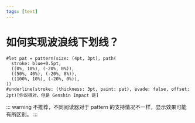 ```yaml
---
tags: [text]
---
```

# 如何实现波浪线下划线？

```typst
#let pat = pattern(size: (4pt, 3pt), path(
  stroke: blue+0.5pt,
  ((0%, 10%), (-20%, 0%)),
  ((50%, 40%), (-20%, 0%)),
  ((100%, 10%), (-20%, 0%)),
))
#underline(stroke: (thickness: 3pt, paint: pat), evade: false, offset: 2pt)[你说得对，但是 Genshin Impact 是]
```

::: warning
不推荐，不同阅读器对于 pattern 的支持情况不一样，显示效果可能有所区别。
:::
